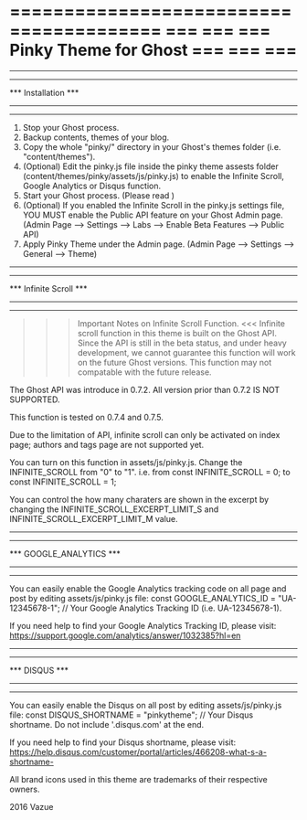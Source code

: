 ========================================
===                                  ===
===      Pinky Theme for Ghost       ===
===                                  ===
========================================



*************************
***                   ***
***   Installation    ***
***                   ***
*************************

1. Stop your Ghost process.
2. Backup contents, themes of your blog.
3. Copy the whole "pinky/" directory in your Ghost's themes folder (i.e. "content/themes").
4. (Optional) Edit the pinky.js file inside the pinky theme assests folder (content/themes/pinky/assets/js/pinky.js) to enable the Infinite Scroll, Google Analytics or Disqus function.
5. Start your Ghost process. (Please read )
6. (Optional) If you enabled the Infinite Scroll in the pinky.js settings file, YOU MUST enable the Public API feature on your Ghost Admin page. (Admin Page --> Settings --> Labs --> Enable Beta Features --> Public API)
7. Apply Pinky Theme under the Admin page. (Admin Page --> Settings --> General --> Theme)



*************************
***                   ***
***  Infinite Scroll  ***
***                   ***
*************************

>>> Important Notes on Infinite Scroll Function. <<<
Infinite scroll function in this theme is built on the Ghost API. Since the API is still in the beta status, and under heavy development, we cannot guarantee this function will work on the future Ghost versions. This function may not compatable with the future release.

The Ghost API was introduce in 0.7.2.
All version prior than 0.7.2 IS NOT SUPPORTED.

This function is tested on 0.7.4 and 0.7.5.

Due to the limitation of API, infinite scroll can only be activated on index page; authors and tags page are not supported yet.

You can turn on this function in assets/js/pinky.js. Change the INFINITE_SCROLL from "0" to "1". i.e.
from 
const INFINITE_SCROLL = 0;
to
const INFINITE_SCROLL = 1;

You can control the how many charaters are shown in the excerpt by changing the INFINITE_SCROLL_EXCERPT_LIMIT_S and INFINITE_SCROLL_EXCERPT_LIMIT_M value.



*************************
***                   ***
***  GOOGLE_ANALYTICS ***
***                   ***
*************************

You can easily enable the Google Analytics tracking code on all page and post by editing assets/js/pinky.js file:
const GOOGLE_ANALYTICS_ID = "UA-12345678-1"; // Your Google Analytics Tracking ID (i.e. UA-12345678-1).

If you need help to find your Google Analytics Tracking ID, please visit:
https://support.google.com/analytics/answer/1032385?hl=en



*************************
***                   ***
***      DISQUS       ***
***                   ***
*************************

You can easily enable the Disqus on all post by editing assets/js/pinky.js file:
const DISQUS_SHORTNAME = "pinkytheme"; // Your Disqus shortname. Do not include '.disqus.com' at the end.

If you need help to find your Disqus shortname, please visit:
https://help.disqus.com/customer/portal/articles/466208-what-s-a-shortname-










All brand icons used in this theme are trademarks of their respective owners.

2016 Vazue